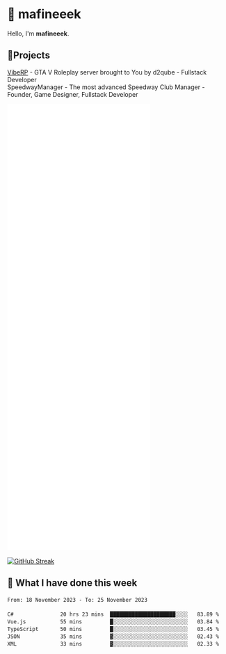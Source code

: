 # 👋 mafineeek
Hello, I'm **mafineeek**.

## 📝Projects

[VibeRP](https://v-rp.pl) - GTA V Roleplay server brought to You by d2qube - Fullstack Developer<br/>
SpeedwayManager - The most advanced Speedway Club Manager - Founder, Game Designer, Fullstack Developer


![](./github-metrics.svg)

[![GitHub Streak](https://streak-stats.demolab.com/?user=mafineeek)](https://git.io/streak-stats)

## 📰 What I have done this week
<!--START_SECTION:waka-->

```txt
From: 18 November 2023 - To: 25 November 2023

C#               20 hrs 23 mins  █████████████████████░░░░   83.89 %
Vue.js           55 mins         █░░░░░░░░░░░░░░░░░░░░░░░░   03.84 %
TypeScript       50 mins         █░░░░░░░░░░░░░░░░░░░░░░░░   03.45 %
JSON             35 mins         ▓░░░░░░░░░░░░░░░░░░░░░░░░   02.43 %
XML              33 mins         ▓░░░░░░░░░░░░░░░░░░░░░░░░   02.33 %
```

<!--END_SECTION:waka-->
